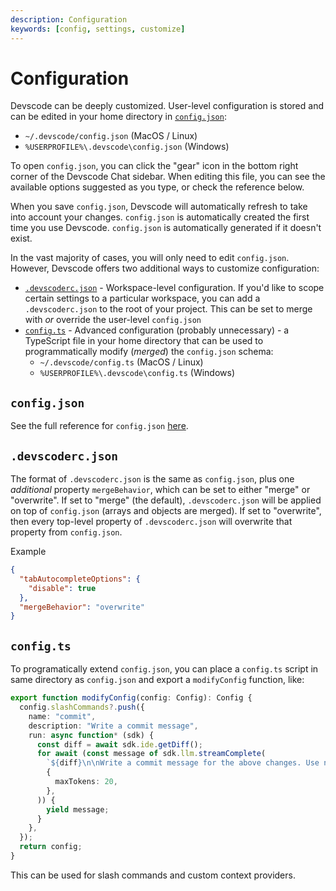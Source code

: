 ```yaml
---
description: Configuration
keywords: [config, settings, customize]
---
```


# Configuration

Devscode can be deeply customized. User-level configuration is stored and can be edited in your home directory in [`config.json`](#configjson):

- `~/.devscode/config.json` (MacOS / Linux)
- `%USERPROFILE%\.devscode\config.json` (Windows)

To open `config.json`, you can click the "gear" icon in the bottom right corner of the Devscode Chat sidebar. When editing this file, you can see the available options suggested as you type, or check the reference below.

When you save `config.json`, Devscode will automatically refresh to take into account your changes. `config.json` is automatically created the first time you use Devscode. `config.json` is automatically generated if it doesn't exist.

In the vast majority of cases, you will only need to edit `config.json`. However, Devscode offers two additional ways to customize configuration:

- [`.devscoderc.json`](#devscodercjson) - Workspace-level configuration. If you'd like to scope certain settings to a particular workspace, you can add a `.devscoderc.json` to the root of your project. This can be set to merge with _or_ override the user-level `config.json`
- [`config.ts`](#configts) - Advanced configuration (probably unnecessary) - a TypeScript file in your home directory that can be used to programmatically modify (_merged_) the `config.json` schema:
  - `~/.devscode/config.ts` (MacOS / Linux)
  - `%USERPROFILE%\.devscode\config.ts` (Windows)

## `config.json`

See the full reference for `config.json` [here](../../reference.md).

## `.devscoderc.json`

The format of `.devscoderc.json` is the same as `config.json`, plus one _additional_ property `mergeBehavior`, which can be set to either "merge" or "overwrite". If set to "merge" (the default), `.devscoderc.json` will be applied on top of `config.json` (arrays and objects are merged). If set to "overwrite", then every top-level property of `.devscoderc.json` will overwrite that property from `config.json`.

Example

```json title="config.json"
{
  "tabAutocompleteOptions": {
    "disable": true
  },
  "mergeBehavior": "overwrite"
}
```

## `config.ts`

To programatically extend `config.json`, you can place a `config.ts` script in same directory as `config.json` and export a `modifyConfig` function, like:

```ts title="config.ts"
export function modifyConfig(config: Config): Config {
  config.slashCommands?.push({
    name: "commit",
    description: "Write a commit message",
    run: async function* (sdk) {
      const diff = await sdk.ide.getDiff();
      for await (const message of sdk.llm.streamComplete(
        `${diff}\n\nWrite a commit message for the above changes. Use no more than 20 tokens to give a brief description in the imperative mood (e.g. 'Add feature' not 'Added feature'):`,
        {
          maxTokens: 20,
        },
      )) {
        yield message;
      }
    },
  });
  return config;
}
```

This can be used for slash commands and custom context providers.
